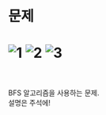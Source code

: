 문제
==
![1](https://user-images.githubusercontent.com/73854324/120063129-a6c28b80-c0a0-11eb-9317-a369f7cb7f1a.PNG)
![2](https://user-images.githubusercontent.com/73854324/120063130-a7f3b880-c0a0-11eb-8302-b5f54ff96f8a.PNG)
![3](https://user-images.githubusercontent.com/73854324/120063131-a88c4f00-c0a0-11eb-8ab4-8a9ba5976142.PNG)
<br><br>
==
BFS 알고리즘을 사용하는 문제.   
설명은 주석에!